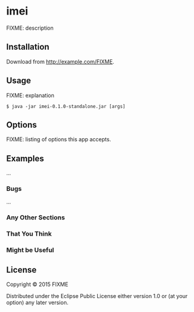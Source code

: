 # imei

FIXME: description

## Installation

Download from http://example.com/FIXME.

## Usage

FIXME: explanation

    $ java -jar imei-0.1.0-standalone.jar [args]

## Options

FIXME: listing of options this app accepts.

## Examples

...

### Bugs

...

### Any Other Sections
### That You Think
### Might be Useful

## License

Copyright © 2015 FIXME

Distributed under the Eclipse Public License either version 1.0 or (at
your option) any later version.
